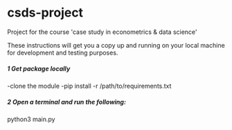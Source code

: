 # csds-project
Project for the course 'case study in econometrics &amp; data science'

These instructions will get you a copy up and running on your local machine for development and testing purposes.

##### 1 Get package locally

-clone the module
-pip install -r /path/to/requirements.txt


##### 2 Open a terminal and run the following:

python3 main.py

